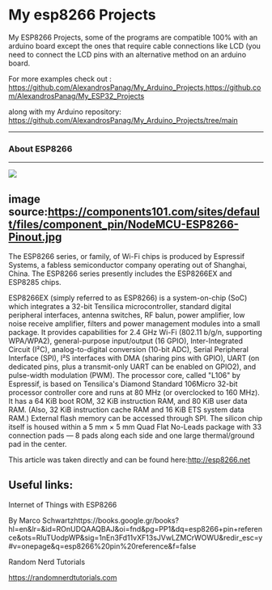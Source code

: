 # My esp8266 Projects


My ESP8266 Projects, some of the programs are compatible 100% with an arduino board except the ones that require cable connections like LCD (you need to connect the LCD pins with an alternative method on an arduino board.

For more examples check out : https://github.com/AlexandrosPanag/My_Arduino_Projects,https://github.com/AlexandrosPanag/My_ESP32_Projects

along with my Arduino repository: https://github.com/AlexandrosPanag/My_Arduino_Projects/tree/main




---------------
### About ESP8266
---------------


![](https://components101.com/sites/default/files/component_pin/NodeMCU-ESP8266-Pinout.jpg)


## image source:https://components101.com/sites/default/files/component_pin/NodeMCU-ESP8266-Pinout.jpg


The ESP8266 series, or family, of Wi-Fi chips is produced by Espressif Systems, a fabless semiconductor company operating out of Shanghai, China. The ESP8266 series presently includes the ESP8266EX and ESP8285 chips.

ESP8266EX (simply referred to as ESP8266) is a system-on-chip (SoC) which integrates a 32-bit Tensilica microcontroller, standard digital peripheral interfaces, antenna switches, RF balun, power amplifier, low noise receive amplifier, filters and power management modules into a small package. It provides capabilities for 2.4 GHz Wi-Fi (802.11 b/g/n, supporting WPA/WPA2), general-purpose input/output (16 GPIO), Inter-Integrated Circuit (I²C), analog-to-digital conversion (10-bit ADC), Serial Peripheral Interface (SPI), I²S interfaces with DMA (sharing pins with GPIO), UART (on dedicated pins, plus a transmit-only UART can be enabled on GPIO2), and pulse-width modulation (PWM). The processor core, called "L106" by Espressif, is based on Tensilica's Diamond Standard 106Micro 32-bit processor controller core and runs at 80 MHz (or overclocked to 160 MHz). It has a 64 KiB boot ROM, 32 KiB instruction RAM, and 80 KiB user data RAM. (Also, 32  KiB instruction cache RAM and 16 KiB ETS system data RAM.) External flash memory can be accessed through SPI. The silicon chip itself is housed within a 5 mm × 5 mm Quad Flat No-Leads package with 33 connection pads — 8 pads along each side and one large thermal/ground pad in the center.



This article was taken directly and can be found here:http://esp8266.net



## Useful links:

Internet of Things with ESP8266

By Marco Schwartzhttps://books.google.gr/books?hl=en&lr=&id=ROnUDQAAQBAJ&oi=fnd&pg=PP1&dq=esp8266+pin+reference&ots=RluTUodpWP&sig=1nEn3Fd11vXF13sJVwLZMCrWOWU&redir_esc=y#v=onepage&q=esp8266%20pin%20reference&f=false


Random Nerd Tutorials 

https://randomnerdtutorials.com


